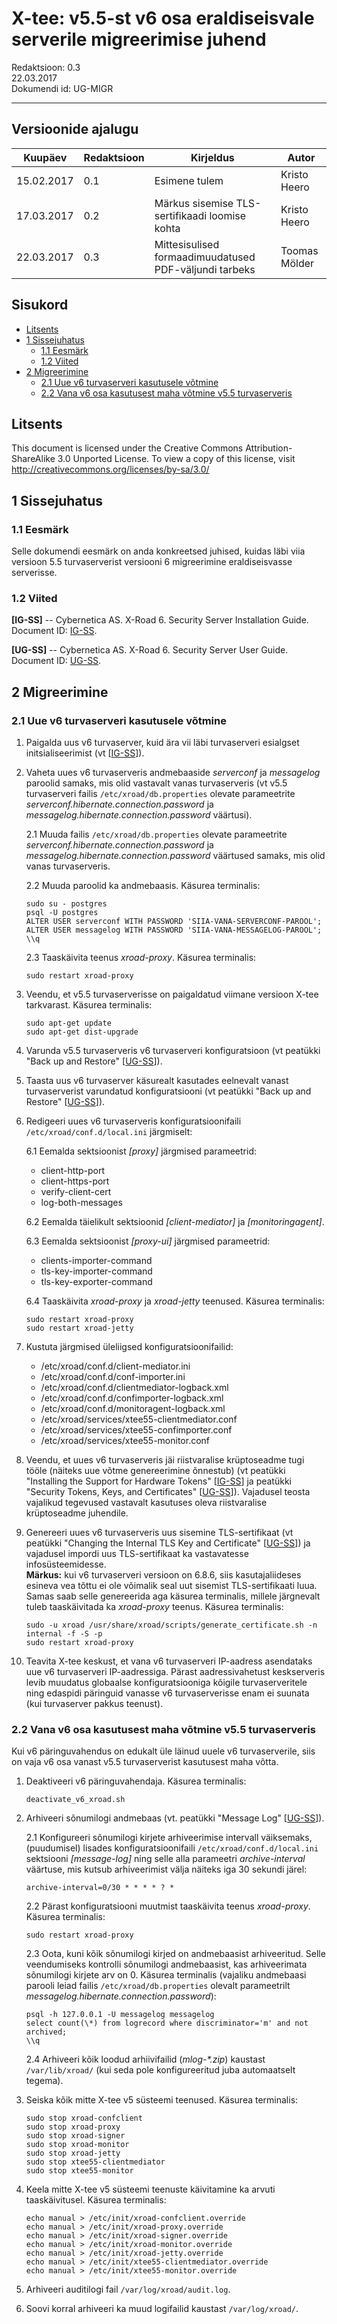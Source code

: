 # X-tee: v5.5-st v6 osa eraldiseisvale serverile migreerimise juhend


Redaktsioon: 0.3  
22.03.2017  
Dokumendi id: UG-MIGR  

---

<div id="versioonide-ajalugu" class="anchor"></div>

## Versioonide ajalugu

 Kuupäev    | Redaktsioon | Kirjeldus                                                     | Autor
 ---------- | ----------- | ------------------------------------------------------------- | --------------------
 15.02.2017 | 0.1         | Esimene tulem                                                 | Kristo Heero        
 17.03.2017 | 0.2         | Märkus sisemise TLS-sertifikaadi loomise kohta                | Kristo Heero        
 22.03.2017 | 0.3         | Mittesisulised formaadimuudatused PDF-väljundi tarbeks        | Toomas Mölder

<div id="sisukord" class="anchor"></div>

## Sisukord

<!-- toc -->

- [Litsents](#litsents)
- [1 Sissejuhatus](#1-sissejuhatus)
  * [1.1 Eesmärk](#11-eesmärk)
  * [1.2 Viited](#12-viited)
- [2 Migreerimine](#2-migreerimine)
  * [2.1 Uue v6 turvaserveri kasutusele võtmine](#21-uue-v6-turvaserveri-kasutusele-võtmine)
  * [2.2 Vana v6 osa kasutusest maha võtmine v5.5 turvaserveris](#22-vana-v6-osa-kasutusest-maha-võtmine-v55-turvaserveris)

<!-- tocstop -->

<div id="litsents" class="anchor"></div>

## Litsents

This document is licensed under the Creative Commons Attribution-ShareAlike 3.0 Unported License. To view a copy of this license, visit http://creativecommons.org/licenses/by-sa/3.0/

<div id="1-sissejuhatus" class="anchor"></div>

## 1 Sissejuhatus

<div id="11-eesmärk" class="anchor"></div>

### 1.1 Eesmärk

Selle dokumendi eesmärk on anda konkreetsed juhised, kuidas läbi viia versioon 5.5 turvaserverist versiooni 6 migreerimine eraldiseisvasse serverisse.

<div id="12-viited" class="anchor"></div>

### 1.2 Viited

<a id="Ref_IG-SS" class="anchor"></a>**\[IG-SS\]** -- Cybernetica AS. X-Road 6. Security Server Installation Guide. Document ID: [IG-SS](https://github.com/ria-ee/X-Road/blob/develop/doc/Manuals/ig-ss_x-road_v6_security_server_installation_guide.md).

<a id="Ref_UG-SS" class="anchor"></a>**\[UG-SS\]** -- Cybernetica AS. X-Road 6. Security Server User Guide. Document ID: [UG-SS](https://github.com/ria-ee/X-Road/blob/develop/doc/Manuals/ug-ss_x-road_6_security_server_user_guide.md).

<div id="2-migreerimine" class="anchor"></div>

## 2 Migreerimine

<div id="21-uue-v6-turvaserveri-kasutusele-võtmine" class="anchor"></div>

### 2.1 Uue v6 turvaserveri kasutusele võtmine

1. Paigalda uus v6 turvaserver, kuid ära vii läbi turvaserveri esialgset initsialiseerimist (vt \[[IG-SS](#Ref_IG-SS)\]).

2. Vaheta uues v6 turvaserveris andmebaaside *serverconf* ja *messagelog* paroolid samaks, mis olid vastavalt vanas turvaserveris (vt v5.5 turvaserveri failis `/etc/xroad/db.properties` olevate parameetrite *serverconf.hibernate.connection.password* ja *messagelog.hibernate.connection.password* väärtusi).

    2.1 Muuda failis `/etc/xroad/db.properties` olevate parameetrite *serverconf.hibernate.connection.password* ja *messagelog.hibernate.connection.password* väärtused samaks, mis olid vanas turvaserveris.

    2.2 Muuda paroolid ka andmebaasis. Käsurea terminalis:

       sudo su - postgres
       psql -U postgres
       ALTER USER serverconf WITH PASSWORD 'SIIA-VANA-SERVERCONF-PAROOL';
       ALTER USER messagelog WITH PASSWORD 'SIIA-VANA-MESSAGELOG-PAROOL';
       \\q

    2.3 Taaskäivita teenus *xroad-proxy*. Käsurea terminalis:

       sudo restart xroad-proxy

3. Veendu, et v5.5 turvaserverisse on paigaldatud viimane versioon X-tee tarkvarast. Käsurea terminalis:

       sudo apt-get update
       sudo apt-get dist-upgrade

4. Varunda v5.5 turvaserveris v6 turvaserveri konfiguratsioon (vt peatükki "Back up and Restore" \[[UG-SS](#Ref_UG-SS)\]).

5. Taasta uus v6 turvaserver käsurealt kasutades eelnevalt vanast turvaserverist varundatud konfiguratsiooni (vt peatükki "Back up and Restore" \[[UG-SS](#Ref_UG-SS)\]).

6. Redigeeri uues v6 turvaserveris konfiguratsioonifaili `/etc/xroad/conf.d/local.ini` järgmiselt:  

    6.1 Eemalda sektsioonist *[proxy]* järgmised parameetrid:

    * client-http-port
    * client-https-port
    * verify-client-cert
    * log-both-messages

    6.2 Eemalda täielikult sektsioonid *[client-mediator]* ja *[monitoringagent]*.

    6.3 Eemalda sektsioonist *[proxy-ui]* järgmised parameetrid:
 
    * clients-importer-command
    * tls-key-importer-command
    * tls-key-exporter-command

    6.4 Taaskäivita *xroad-proxy* ja *xroad-jetty* teenused. Käsurea terminalis:

       sudo restart xroad-proxy
       sudo restart xroad-jetty

7. Kustuta järgmised üleliigsed konfiguratsioonifailid:

    * /etc/xroad/conf.d/client-mediator.ini
    * /etc/xroad/conf.d/conf-importer.ini
    * /etc/xroad/conf.d/clientmediator-logback.xml
    * /etc/xroad/conf.d/confimporter-logback.xml
    * /etc/xroad/conf.d/monitoragent-logback.xml
    * /etc/xroad/services/xtee55-clientmediator.conf
    * /etc/xroad/services/xtee55-confimporter.conf
    * /etc/xroad/services/xtee55-monitor.conf

8. Veendu, et uues v6 turvaserveris jäi riistvaralise krüptoseadme tugi tööle (näiteks uue võtme genereerimine õnnestub) (vt peatükki "Installing the Support for Hardware Tokens" \[[IG-SS](#Ref_IG-SS)\] ja peatükki "Security Tokens, Keys, and Certificates" \[[UG-SS](#Ref_UG-SS)\]). Vajadusel teosta vajalikud tegevused vastavalt kasutuses oleva riistvaralise krüptoseadme juhendile.

9. Genereeri uues v6 turvaserveris uus sisemine TLS-sertifikaat (vt peatükki "Changing the Internal TLS Key and Certificate" \[[UG-SS](#Ref_UG-SS)\]) ja vajadusel impordi uus TLS-sertifikaat ka vastavatesse infosüsteemidesse.  
**Märkus:** kui v6 turvaserveri versioon on 6.8.6, siis kasutajaliideses esineva vea tõttu ei ole võimalik seal uut sisemist TLS-sertifikaati luua. Samas saab selle genereerida aga käsurea terminalis, millele järgnevalt tuleb taaskäivitada ka *xroad-proxy* teenus. Käsurea terminalis:

       sudo -u xroad /usr/share/xroad/scripts/generate_certificate.sh -n internal -f -S -p
       sudo restart xroad-proxy

10. Teavita X-tee keskust, et vana v6 turvaserveri IP-aadress asendataks uue v6 turvaserveri IP-aadressiga. Pärast aadressivahetust keskserveris levib muudatus globaalse konfiguratsiooniga kõigile turvaserveritele ning edaspidi päringuid vanasse v6 turvaserverisse enam ei suunata (kui turvaserver pakkus teenust).

<div id="22-vana-v6-osa-kasutusest-maha-võtmine-v55-turvaserveris" class="anchor"></div>

### 2.2 Vana v6 osa kasutusest maha võtmine v5.5 turvaserveris

Kui v6 päringuvahendus on edukalt üle läinud uuele v6 turvaserverile, siis on vaja v6 osa vanast v5.5 turvaserverist kasutusest maha võtta.

1. Deaktiveeri v6 päringuvahendaja. Käsurea terminalis:

       deactivate_v6_xroad.sh

2. Arhiveeri sõnumilogi andmebaas (vt. peatükki "Message Log" \[[UG-SS](#Ref_UG-SS)\]).  

    2.1 Konfigureeri sõnumilogi kirjete arhiveerimise intervall väiksemaks, (puudumisel) lisades konfiguratsioonifaili `/etc/xroad/conf.d/local.ini` sektsiooni *[message-log]* ning selle alla parameetri *archive-interval* väärtuse, mis kutsub arhiveerimist välja näiteks iga 30 sekundi järel:

       archive-interval=0/30 * * * * ? *

    2.2 Pärast konfiguratsiooni muutmist taaskäivita teenus *xroad-proxy*. Käsurea terminalis:

       sudo restart xroad-proxy

    2.3 Oota, kuni kõik sõnumilogi kirjed on andmebaasist arhiveeritud. Selle veendumiseks kontrolli sõnumilogi andmebaasist, kas arhiveerimata sõnumilogi kirjete arv on 0. Käsurea terminalis (vajaliku andmebaasi parooli leiad failis `/etc/xroad/db.properties` olevalt parameetrilt *messagelog.hibernate.connection.password*):

       psql -h 127.0.0.1 -U messagelog messagelog
       select count(\*) from logrecord where discriminator='m' and not archived;
       \\q

    2.4 Arhiveeri kõik loodud arhiivifailid (*mlog-\*.zip*) kaustast `/var/lib/xroad/` (kui seda pole konfigureeritud juba automaatselt tegema).

3. Seiska kõik mitte X-tee v5 süsteemi teenused. Käsurea terminalis:

       sudo stop xroad-confclient
       sudo stop xroad-proxy
       sudo stop xroad-signer
       sudo stop xroad-monitor
       sudo stop xroad-jetty
       sudo stop xtee55-clientmediator
       sudo stop xtee55-monitor

4. Keela mitte X-tee v5 süsteemi teenuste käivitamine ka arvuti taaskäivitusel. Käsurea terminalis:

       echo manual > /etc/init/xroad-confclient.override
       echo manual > /etc/init/xroad-proxy.override
       echo manual > /etc/init/xroad-signer.override
       echo manual > /etc/init/xroad-monitor.override
       echo manual > /etc/init/xroad-jetty.override
       echo manual > /etc/init/xtee55-clientmediator.override
       echo manual > /etc/init/xtee55-monitor.override

3. Arhiveeri auditilogi fail `/var/log/xroad/audit.log`.

4. Soovi korral arhiveeri ka muud logifailid kaustast `/var/log/xroad/`.
